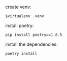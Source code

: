 



create venv:
```
$virtualenv .venv
```

install poetry:
```
pip install poetry==1.8.5
```

install the dependencies:
```
poetry install
```

